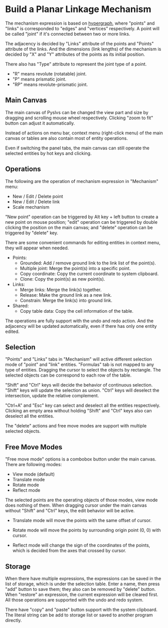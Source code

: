 # Build a Planar Linkage Mechanism

The mechanism expression is based on [hypergraph](https://en.wikipedia.org/wiki/Hypergraph),
where "points" and "links" is corresponded to "edges" and "vertices" respectively.
A point will be called "joint" if it's connected between two or more links.

The adjacency is decided by "Links" attribute of the points and
"Points" attribute of the links.
And the dimensions (link lengths) of the mechanism is decided by
"X" and "Y" attributes of the points as its initial position.

There also has "Type" attribute to represent the joint type of a point.

+ "R" means revolute (rotatable) joint.
+ "P" means prismatic joint.
+ "RP" means revolute-prismatic joint.

## Main Canvas

The main canvas of Pyslvs can be changed the view part and size by
dragging and scrolling mouse wheel respectively.
Clicking "zoom to fit" button can adjust it automatically.

Instead of actions on menu bar, context menu (right-click menu) of
the main canvas or tables are also contain most of entity operations.

Even if switching the panel tabs, the main canvas can still operate
the selected entities by hot keys and clicking.

## Operations

The following are the operation of mechanism expression in "Mechanism" menu:

+ New / Edit / Delete point
+ New / Edit / Delete link
+ Scale mechanism

"New point" operation can be triggered by Alt key + left button to create
a new point on mouse position;
"edit" operation can be triggered by double clicking the position on
the main canvas;
and "delete" operation can be triggered by "delete" key.

There are some convenient commands for editing entities in context menu,
they will appear when needed.

+ Points:
    + Grounded: Add / remove ground link to the link list of the point(s).
    + Multiple joint: Merge the point(s) into a specific point.
    + Copy coordinate: Copy the current coordinate to system clipboard.
    + Clone: Copy the point(s) as new point(s).
+ Links:
    + Merge links: Merge the link(s) together.
    + Release: Make the ground link as a new link.
    + Constrain: Merge the link(s) into ground link.
+ Shared:
    + Copy table data: Copy the cell information of the table.

The operations are fully support with the undo and redo action.
And the adjacency will be updated automatically,
even if there has only one entity edited.

## Selection

"Points" and "Links" tabs in "Mechanism" will
active different selection mode of "point" and "link" entities.
"Formulas" tab is not mapped to any type of entities.
Dragging the cursor to select the objects by rectangle.
The selected objects can be correspond to each row of the table.

"Shift" and "Ctrl" keys will decide the behavior of continuous selection.
"Shift" keys will update the selection as union.
"Ctrl" keys will deselect the intersection, update the relative complement.

"Ctrl+A" and "Esc" key can select and deselect all the entities respectively.
Clicking an empty area without holding "Shift" and "Ctrl" keys also can
deselect all the entities.

The "delete" actions and free move modes are support with
multiple selected objects.

## Free Move Modes

"Free move mode" options is a combobox button under the main canvas.
There are following modes:

+ View mode (default)
+ Translate mode
+ Rotate mode
+ Reflect mode

The selected points are the operating objects of those modes,
view mode does nothing of them.
When dragging cursor under the main canvas without "Shift" and "Ctrl" keys,
the edit behavior will be active.

+ Translate mode will move the points with the same offset of cursor.

+ Rotate mode will move the points by surrounding origin point (0, 0)
with cursor.

+ Reflect mode will change the sign of the coordinates of the points,
which is decided from the axes that crossed by cursor.

## Storage

When there have multiple expressions, the expressions can be saved in
the list of storage, which is under the selection table.
Enter a name, then press "add" button to save them;
they also can be removed by "delete" button.
When "restore" an expression, the current expression will be cleared first.
All those operations are supported with the undo and redo system.

There have "copy" and "paste" button support with the system clipboard.
The literal string can be add to storage list or
saved to another program directly.
